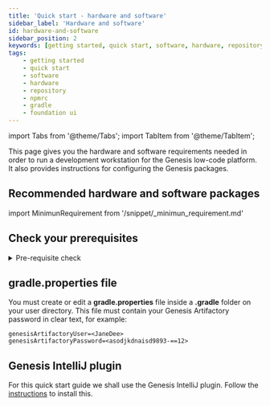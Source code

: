 ```yaml
---
title: 'Quick start - hardware and software'
sidebar_label: 'Hardware and software'
id: hardware-and-software
sidebar_position: 2
keywords: [getting started, quick start, software, hardware, repository, npmrc, gradle, foundation ui]
tags:
    - getting started
    - quick start
    - software
    - hardware
    - repository
    - npmrc
    - gradle
    - foundation ui
---
```


import Tabs from '@theme/Tabs';
import TabItem from '@theme/TabItem';

This page gives you the hardware and software requirements needed in order to run a development workstation for the Genesis low-code platform. It also provides instructions for configuring the Genesis packages.

## Recommended hardware and software packages

import MinimunRequirement from '/snippet/_minimun_requirement.md'

<MinimunRequirement />

## Check your prerequisites

<details>
  <summary>Pre-requisite check</summary>
    <li>JDK11 - <code>java --version </code> </li>
    <li>Node - <code>node --version </code> </li>
    <li>npm - <code>npm --version </code> </li>
    <br></br>
    <p>Make sure that your current versions are compatible with the requirements.</p>
</details>

## gradle.properties file
You must create or edit a **gradle.properties** file inside a **.gradle** folder on your user directory. This file must contain your Genesis Artifactory password in clear text, for example:

```shell
genesisArtifactoryUser=<JaneDee>
genesisArtifactoryPassword=<asodjkdnaisd9893-==12>
```

## Genesis IntelliJ plugin
For this quick start guide we shall use the Genesis IntelliJ plugin. Follow the [instructions](../../../server/tooling/intellij-plugin/) to install this.